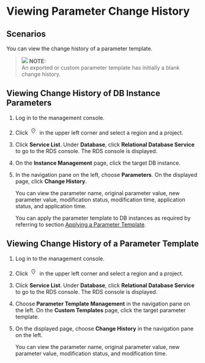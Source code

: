 # Viewing Parameter Change History<a name="rds_05_0099"></a>

## Scenarios<a name="section2406221536"></a>

You can view the change history of a parameter template.

>![](/images/icon-note.gif) **NOTE:**   
>An exported or custom parameter template has initially a blank change history.  

## Viewing Change History of DB Instance Parameters<a name="section19506644183319"></a>

1.  Log in to the management console.
2.  Click  ![](figures/region.png)  in the upper left corner and select a region and a project.
3.  Click  **Service List**. Under  **Database**, click  **Relational Database Service**  to go to the RDS console. The RDS console is displayed.
4.  On the  **Instance Management**  page, click the target DB instance.
5.  In the navigation pane on the left, choose  **Parameters**. On the displayed page, click  **Change History**.

    You can view the parameter name, original parameter value, new parameter value, modification status, modification time, application status, and application time.

    You can apply the parameter template to DB instances as required by referring to section  [Applying a Parameter Template](applying-a-parameter-template.md).


## Viewing Change History of a Parameter Template<a name="section3949533112211"></a>

1.  Log in to the management console.
2.  Click  ![](figures/region.png)  in the upper left corner and select a region and a project.
3.  Click  **Service List**. Under  **Database**, click  **Relational Database Service**  to go to the RDS console. The RDS console is displayed.
4.  Choose  **Parameter Template Management**  in the navigation pane on the left. On the  **Custom Templates**  page, click the target parameter template.
5.  On the displayed page, choose  **Change History**  in the navigation pane on the left.

    You can view the parameter name, original parameter value, new parameter value, modification status, and modification time.


